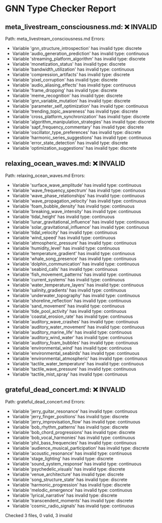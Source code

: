 # GNN Type Checker Report
## meta_livestream_consciousness.md: ❌ INVALID
Path: meta_livestream_consciousness.md
Errors:
  - Variable 'gnn_structure_introspection' has invalid type: discrete
  - Variable 'audio_generation_prediction' has invalid type: continuous
  - Variable 'streaming_platform_algorithm' has invalid type: discrete
  - Variable 'monetization_status' has invalid type: discrete
  - Variable 'bandwidth_utilization' has invalid type: continuous
  - Variable 'compression_artifacts' has invalid type: discrete
  - Variable 'pixel_corruption' has invalid type: discrete
  - Variable 'audio_aliasing_effects' has invalid type: continuous
  - Variable 'frame_dropping' has invalid type: discrete
  - Variable 'meme_recognition' has invalid type: discrete
  - Variable 'gnn_variable_mutation' has invalid type: discrete
  - Variable 'parameter_self_optimization' has invalid type: continuous
  - Variable 'trending_topic_awareness' has invalid type: discrete
  - Variable 'cross_platform_synchronization' has invalid type: discrete
  - Variable 'algorithm_manipulation_strategies' has invalid type: discrete
  - Variable 'sapf_frequency_commentary' has invalid type: discrete
  - Variable 'oscillator_type_preferences' has invalid type: discrete
  - Variable 'harmonic_series_suggestions' has invalid type: continuous
  - Variable 'error_state_detection' has invalid type: discrete
  - Variable 'optimization_suggestions' has invalid type: discrete

## relaxing_ocean_waves.md: ❌ INVALID
Path: relaxing_ocean_waves.md
Errors:
  - Variable 'surface_wave_amplitude' has invalid type: continuous
  - Variable 'wave_frequency_spectrum' has invalid type: continuous
  - Variable 'wave_phase_relationships' has invalid type: continuous
  - Variable 'wave_propagation_velocity' has invalid type: continuous
  - Variable 'foam_bubble_density' has invalid type: continuous
  - Variable 'breaking_wave_intensity' has invalid type: continuous
  - Variable 'tidal_height' has invalid type: continuous
  - Variable 'lunar_gravitational_influence' has invalid type: continuous
  - Variable 'solar_gravitational_influence' has invalid type: continuous
  - Variable 'tidal_velocity' has invalid type: continuous
  - Variable 'wind_speed' has invalid type: continuous
  - Variable 'atmospheric_pressure' has invalid type: continuous
  - Variable 'humidity_level' has invalid type: continuous
  - Variable 'temperature_gradient' has invalid type: continuous
  - Variable 'whale_song_presence' has invalid type: continuous
  - Variable 'dolphin_communication' has invalid type: continuous
  - Variable 'seabird_calls' has invalid type: continuous
  - Variable 'fish_movement_patterns' has invalid type: continuous
  - Variable 'current_systems' has invalid type: continuous
  - Variable 'water_temperature_layers' has invalid type: continuous
  - Variable 'salinity_gradients' has invalid type: continuous
  - Variable 'underwater_topography' has invalid type: continuous
  - Variable 'shoreline_reflection' has invalid type: continuous
  - Variable 'sand_movement' has invalid type: continuous
  - Variable 'tide_pool_activity' has invalid type: continuous
  - Variable 'coastal_erosion_rate' has invalid type: continuous
  - Variable 'auditory_wave_crashes' has invalid type: continuous
  - Variable 'auditory_water_movement' has invalid type: continuous
  - Variable 'auditory_marine_life' has invalid type: continuous
  - Variable 'auditory_wind_water' has invalid type: continuous
  - Variable 'auditory_foam_bubbles' has invalid type: continuous
  - Variable 'environmental_wind' has invalid type: continuous
  - Variable 'environmental_seabirds' has invalid type: continuous
  - Variable 'environmental_atmospheric' has invalid type: continuous
  - Variable 'tactile_water_temperature' has invalid type: continuous
  - Variable 'tactile_wave_pressure' has invalid type: continuous
  - Variable 'tactile_mist_spray' has invalid type: continuous

## grateful_dead_concert.md: ❌ INVALID
Path: grateful_dead_concert.md
Errors:
  - Variable 'jerry_guitar_resonance' has invalid type: continuous
  - Variable 'jerry_finger_positions' has invalid type: discrete
  - Variable 'jerry_improvisation_flow' has invalid type: continuous
  - Variable 'bob_rhythm_patterns' has invalid type: discrete
  - Variable 'bob_chord_progressions' has invalid type: discrete
  - Variable 'bob_vocal_harmonies' has invalid type: continuous
  - Variable 'phil_bass_frequencies' has invalid type: continuous
  - Variable 'audience_musical_participation' has invalid type: discrete
  - Variable 'acoustic_resonance' has invalid type: continuous
  - Variable 'stage_lighting' has invalid type: discrete
  - Variable 'sound_system_response' has invalid type: continuous
  - Variable 'psychedelic_visuals' has invalid type: discrete
  - Variable 'venue_architecture' has invalid type: discrete
  - Variable 'song_structure_state' has invalid type: discrete
  - Variable 'harmonic_progression' has invalid type: discrete
  - Variable 'melodic_emergence' has invalid type: continuous
  - Variable 'lyrical_narrative' has invalid type: discrete
  - Variable 'transcendent_moments' has invalid type: discrete
  - Variable 'cosmic_radio_signals' has invalid type: continuous

Checked 3 files, 0 valid, 3 invalid
